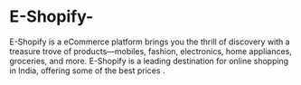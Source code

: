 # E-Shopify-
E-Shopify is a eCommerce platform brings you the thrill of discovery with a treasure trove of products—mobiles, fashion, electronics, home appliances, groceries, and more. E-Shopify is a leading destination for online shopping in India, offering some of the best prices .
